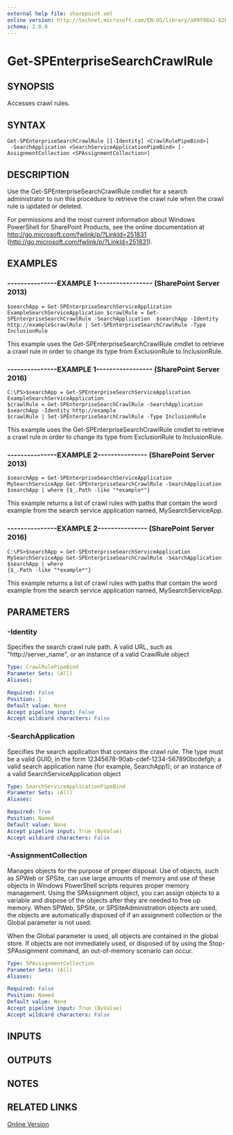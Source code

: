 ```yaml
---
external help file: sharepoint.xml
online version: http://technet.microsoft.com/EN-US/library/a99f98a2-82b2-4336-a14f-1bc527129e8d(Office.15).aspx
schema: 2.0.0
---
```


# Get-SPEnterpriseSearchCrawlRule

## SYNOPSIS
Accesses crawl rules.

## SYNTAX

```
Get-SPEnterpriseSearchCrawlRule [[-Identity] <CrawlRulePipeBind>]
 -SearchApplication <SearchServiceApplicationPipeBind> [-AssignmentCollection <SPAssignmentCollection>]
```

## DESCRIPTION
Use the Get-SPEnterpriseSearchCrawlRule cmdlet for a search administrator to run this procedure to retrieve the crawl rule when the crawl rule is updated or deleted.

For permissions and the most current information about Windows PowerShell for SharePoint Products, see the online documentation at http://go.microsoft.com/fwlink/p/?LinkId=251831 (http://go.microsoft.com/fwlink/p/?LinkId=251831).

## EXAMPLES

### ---------------EXAMPLE 1----------------- (SharePoint Server 2013)
```
$searchApp = Get-SPEnterpriseSearchServiceApplication ExampleSearchServiceApplication $crawlRule = Get-SPEnterpriseSearchCrawlRule -SearchApplication  $searchApp -Identity http://example$crawlRule | Set-SPEnterpriseSearchCrawlRule -Type InclusionRule
```

This example uses the Get-SPEnterpriseSearchCrawlRule cmdlet to retrieve a crawl rule in order to change its type from ExclusionRule to InclusionRule.

### ---------------EXAMPLE 1----------------- (SharePoint Server 2016)
```
C:\PS>$searchApp = Get-SPEnterpriseSearchServiceApplication ExampleSearchServiceApplication 
$crawlRule = Get-SPEnterpriseSearchCrawlRule -SearchApplication  $searchApp -Identity http://example
$crawlRule | Set-SPEnterpriseSearchCrawlRule -Type InclusionRule
```

This example uses the Get-SPEnterpriseSearchCrawlRule cmdlet to retrieve a crawl rule in order to change its type from ExclusionRule to InclusionRule.

### ---------------EXAMPLE 2--------------- (SharePoint Server 2013)
```
$searchApp = Get-SPEnterpriseSearchServiceApplication MySearchServiceApp Get-SPEnterpriseSearchCrawlRule -SearchApplication $searchApp | where {$_.Path -like "*example*"}
```

This example returns a list of crawl rules with paths that contain the word example from the search service application named, MySearchServiceApp.

### ---------------EXAMPLE 2--------------- (SharePoint Server 2016)
```
C:\PS>$searchApp = Get-SPEnterpriseSearchServiceApplication MySearchServiceApp Get-SPEnterpriseSearchCrawlRule -SearchApplication $searchApp | where 
{$_.Path -like "*example*"}
```

This example returns a list of crawl rules with paths that contain the word example from the search service application named, MySearchServiceApp.

## PARAMETERS

### -Identity
Specifies the search crawl rule path.
A valid URL, such as "http://server_name", or an instance of a valid CrawlRule object

```yaml
Type: CrawlRulePipeBind
Parameter Sets: (All)
Aliases: 

Required: False
Position: 1
Default value: None
Accept pipeline input: False
Accept wildcard characters: False
```

### -SearchApplication
Specifies the search application that contains the crawl rule.
The type must be a valid GUID, in the form 12345678-90ab-cdef-1234-567890bcdefgh; a valid search application name (for example, SearchApp1); or an instance of a valid SearchServiceApplication object

```yaml
Type: SearchServiceApplicationPipeBind
Parameter Sets: (All)
Aliases: 

Required: True
Position: Named
Default value: None
Accept pipeline input: True (ByValue)
Accept wildcard characters: False
```

### -AssignmentCollection
Manages objects for the purpose of proper disposal.
Use of objects, such as SPWeb or SPSite, can use large amounts of memory and use of these objects in Windows PowerShell scripts requires proper memory management.
Using the SPAssignment object, you can assign objects to a variable and dispose of the objects after they are needed to free up memory.
When SPWeb, SPSite, or SPSiteAdministration objects are used, the objects are automatically disposed of if an assignment collection or the Global parameter is not used.

When the Global parameter is used, all objects are contained in the global store.
If objects are not immediately used, or disposed of by using the Stop-SPAssignment command, an out-of-memory scenario can occur.

```yaml
Type: SPAssignmentCollection
Parameter Sets: (All)
Aliases: 

Required: False
Position: Named
Default value: None
Accept pipeline input: True (ByValue)
Accept wildcard characters: False
```

## INPUTS

## OUTPUTS

## NOTES

## RELATED LINKS

[Online Version](http://technet.microsoft.com/EN-US/library/a99f98a2-82b2-4336-a14f-1bc527129e8d(Office.15).aspx)

